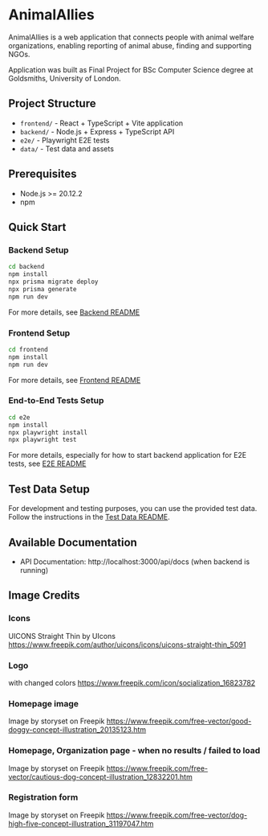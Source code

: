 # AnimalAllies

AnimalAllies is a web application that connects people with animal welfare organizations, enabling reporting of animal abuse, finding and supporting NGOs.

Application was built as Final Project for BSc Computer Science degree at Goldsmiths, University of London.

## Project Structure

- `frontend/` - React + TypeScript + Vite application
- `backend/` - Node.js + Express + TypeScript API
- `e2e/` - Playwright E2E tests
- `data/` - Test data and assets

## Prerequisites

- Node.js >= 20.12.2
- npm

## Quick Start

### Backend Setup

```bash
cd backend
npm install
npx prisma migrate deploy
npx prisma generate
npm run dev
```

For more details, see [Backend README](backend/README.md)

### Frontend Setup

```bash
cd frontend
npm install
npm run dev
```

For more details, see [Frontend README](frontend/README.md)

### End-to-End Tests Setup

```bash
cd e2e
npm install
npx playwright install
npx playwright test
```

For more details, especially for how to start backend application for E2E tests, see [E2E README](e2e/README.md)

## Test Data Setup

For development and testing purposes, you can use the provided test data. Follow the instructions in the [Test Data README](data/README.md).

## Available Documentation

- API Documentation: http://localhost:3000/api/docs (when backend is running)

## Image Credits

### Icons
UICONS Straight Thin by UIcons
https://www.freepik.com/author/uicons/icons/uicons-straight-thin_5091

### Logo
with changed colors
https://www.freepik.com/icon/socialization_16823782

### Homepage image
Image by storyset on Freepik
https://www.freepik.com/free-vector/good-doggy-concept-illustration_20135123.htm

### Homepage, Organization page - when no results / failed to load
Image by storyset on Freepik
https://www.freepik.com/free-vector/cautious-dog-concept-illustration_12832201.htm

### Registration form
Image by storyset on Freepik
https://www.freepik.com/free-vector/dog-high-five-concept-illustration_31197047.htm

